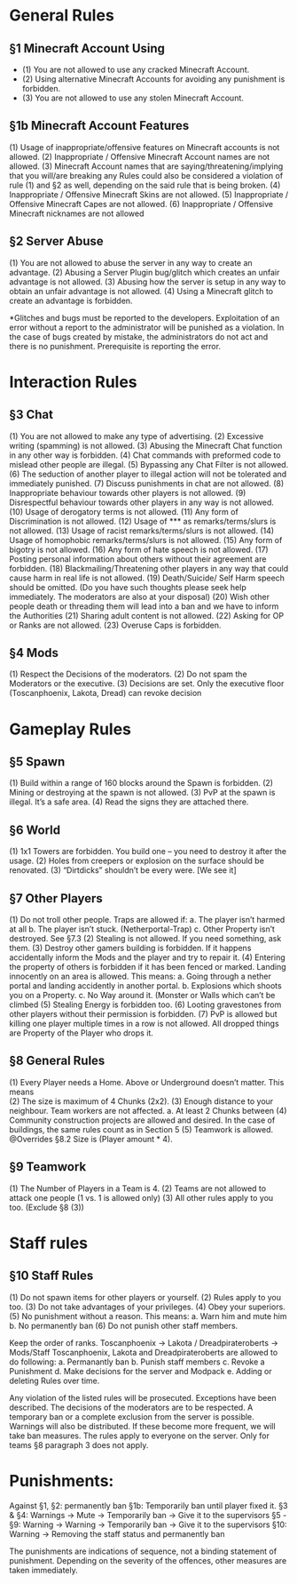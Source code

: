 # General Rules 
## §1 Minecraft Account Using 
* (1)	You are not allowed to use any cracked Minecraft Account. 
* (2)	Using alternative Minecraft Accounts for avoiding any punishment is forbidden. 
* (3)	You are not allowed to use any stolen Minecraft Account.

## §1b Minecraft Account Features
(1)	Usage of inappropriate/offensive features on Minecraft accounts is not allowed.
(2)	Inappropriate / Offensive Minecraft Account names are not allowed.
(3)	Minecraft Account names that are saying/threatening/implying that you will/are breaking any Rules could also be considered a violation of rule (1)  and §2 as well, depending on the said rule that is being broken.
(4)	Inappropriate / Offensive Minecraft Skins are not allowed.
(5)	Inappropriate / Offensive Minecraft Capes are not allowed.
(6)	Inappropriate / Offensive Minecraft nicknames are not allowed

## §2 Server Abuse
(1)	You are not allowed to abuse the server in any way to create an advantage. 
(2)	Abusing a Server Plugin bug/glitch which creates an unfair advantage is not allowed.
(3)	Abusing how the server is setup in any way to obtain an unfair advantage is not allowed.
(4)	Using a Minecraft glitch to create an advantage is forbidden.

*Glitches and bugs must be reported to the developers. Exploitation of an error without a report to the administrator will be punished as a violation. In the case of bugs created by mistake, the administrators do not act and there is no punishment. Prerequisite is reporting the error. 

# Interaction Rules 
## §3 Chat
(1)	You are not allowed to make any type of advertising. 
(2)	Excessive writing (spamming) is not allowed. 
(3)	Abusing the Minecraft Chat function in any other way is forbidden. 
(4)	Chat commands with preformed code to mislead other people are illegal. 
(5)	Bypassing any Chat Filter is not allowed. 
(6)	The seduction of another player to illegal action will not be tolerated and immediately punished. 
(7)	Discuss punishments in chat are not allowed. 
(8)	Inappropriate behaviour towards other players is not allowed.
(9)	Disrespectful behaviour towards other players in any way is not allowed. 
(10)	Usage of derogatory terms is not allowed.
(11)	Any form of Discrimination is not allowed.
(12)	Usage of *** as remarks/terms/slurs is not allowed.
(13)	Usage of racist remarks/terms/slurs is not allowed.
(14)	 Usage of homophobic remarks/terms/slurs is not allowed.
(15)	Any form of bigotry is not allowed.
(16)	Any form of hate speech is not allowed.
(17)	Posting personal information about others without their agreement are forbidden.
(18)	Blackmailing/Threatening other players in any way that could cause harm in real life is not allowed.
(19)	Death/Suicide/ Self Harm speech should be omitted. (Do you have such thoughts please seek help immediately. The moderators are also at your disposal)
(20)	Wish other people death or threading them will lead into a ban and we have to inform the Authorities 
(21)	Sharing adult content is not allowed. 
(22)	Asking for OP or Ranks are not allowed. 
(23)	Overuse Caps is forbidden. 

## §4 Mods
(1)	Respect the Decisions of the moderators.
(2)	Do not spam the Moderators or the executive. 
(3)	Decisions are set. Only the executive floor (Toscanphoenix, Lakota, Dread) can revoke decision

# Gameplay Rules
## §5 Spawn
(1)	Build within a range of 160 blocks around the Spawn is forbidden. 
(2)	Mining or destroying at the spawn is not allowed. 
(3)	PvP at the spawn is illegal. It’s a safe area. 
(4)	Read the signs they are attached there.

## §6 World
(1)	1x1 Towers are forbidden. You build one – you need to destroy it after the usage. 
(2)	Holes from creepers or explosion on the surface should be renovated. 
(3)	“Dirtdicks” shouldn’t be every were. [We see it]

## §7 Other Players
(1)	Do not troll other people. Traps are allowed if:
  a.	The player isn’t harmed at all
  b.	The player isn’t stuck. (Netherportal-Trap)
  c.	Other Property isn’t destroyed. See §7.3
(2)	Stealing is not allowed. If you need something, ask them. 
(3)	Destroy other gamers building is forbidden. If it happens accidentally inform the Mods and the player and try to repair it. 
(4)	Entering the property of others is forbidden if it has been fenced or marked. Landing innocently on an area is allowed. This means:
  a.	Going through a nether portal and landing accidently in another portal.
  b.	Explosions which shoots you on a Property.
  c.	No Way around it. (Monster or Walls which can’t be climbed
(5)	Stealing Energy is forbidden too.
(6)	Looting gravestones from other players without their permission is forbidden.
(7)	PvP is allowed but killing one player multiple times in a row is not allowed. All dropped things are Property of the Player who drops it.

## §8 General Rules
(1)	Every Player needs a Home. Above or Underground doesn’t matter. This means  
(2)	The size is maximum of 4 Chunks (2x2).
(3)	Enough distance to your neighbour. Team workers are not affected.
  a.	At least 2 Chunks between
(4)	Community construction projects are allowed and desired. In the case of buildings, the same rules count as in Section 5
(5)	Teamwork is allowed. @Overrides §8.2 Size is (Player amount * 4). 

## §9 Teamwork
(1)	The Number of Players in a Team is 4.
(2)	Teams are not allowed to attack one people (1 vs. 1 is allowed only)
(3)	All other rules apply to you too. (Exclude §8 (3))

# Staff rules
## §10 Staff Rules
(1)	Do not spawn items for other players or yourself.
(2)	Rules apply to you too.
(3)	Do not take advantages of your privileges.
(4)	Obey your superiors.
(5)	No punishment without a reason. This means:
  a.	Warn him and mute him
  b.	No permanently ban 
(6)	Do not punish other staff members. 

Keep the order of ranks.
Toscanphoenix -> Lakota / Dreadpirateroberts -> Mods/Staff
Toscanphoenix, Lakota and Dreadpirateroberts are allowed to do following:
  a.	Permanantly ban
  b.	Punish staff members 
  c.	Revoke a Punishment
  d.	Make decisions for the server and Modpack
  e.	Adding or deleting Rules over time.


Any violation of the listed rules will be prosecuted. Exceptions have been described. The decisions of the moderators are to be respected. 
A temporary ban or a complete exclusion from the server is possible. Warnings will also be distributed. If these become more frequent, we will take ban measures.
The rules apply to everyone on the server. Only for teams §8 paragraph 3 does not apply.

# Punishments:
Against §1, §2: permanently ban
§1b: Temporarily ban until player fixed it. 
§3 & §4: Warnings -> Mute -> Temporarily ban -> Give it to the supervisors
§5 - §9: Warning -> Warning -> Temporarily ban -> Give it to the supervisors
§10: Warning -> Removing the staff status and permanently ban

The punishments are indications of sequence, not a binding statement of punishment. Depending on the severity of the offences, other measures are taken immediately.













